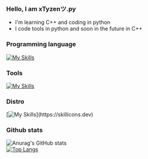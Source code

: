 ### Hello, I am xTyzenツ.py 

- I'm learning C++ and coding in python
- I code tools in python and soon in the future in C++

### Programming language

[![My Skills](https://skillicons.dev/icons?i=py,cpp,html)](https://skillicons.dev)

### Tools
[![My Skills](https://skillicons.dev/icons?i=visualstudio,vscode,ps)](https://skillicons.dev)


### Distro

[![My Skills](https://skillicons.dev/icons?i=linux,)](https://skillicons.dev)

### Github stats
![Anurag's GitHub stats](https://github-readme-stats.vercel.app/api?username=Thitou708&show_icons=true&theme=transparent)<br>
[![Top Langs](https://github-readme-stats.vercel.app/api/top-langs/?username=Thitou708)](https://github.com/anuraghazra/github-readme-stats)<br>

<br/>
